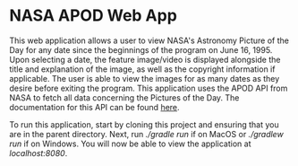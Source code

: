 # NASA APOD Web App
This web application allows a user to view NASA's Astronomy Picture of the Day for any date since the beginnings of the program on June 16, 1995. Upon selecting a date, the feature image/video is displayed
alongside the title and explanation of the image, as well as the copyright information if applicable. The user is able to view the images for as many dates as they desire before exiting the program. This application
uses the APOD API from NASA to fetch all data concerning the Pictures of the Day. The documentation for this API can be found [here](https://github.com/nasa/apod-api).

To run this application, start by cloning this project and ensuring that you are in the parent directory. Next, run *./gradle run* if on MacOS or *./gradlew run* if on Windows. You will now be able to view 
the application at *localhost:8080*.

